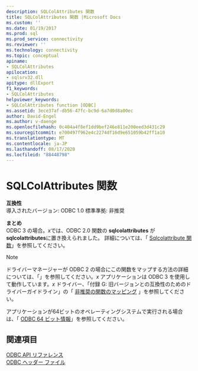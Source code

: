 ```yaml
---
description: SQLColAttributes 関数
title: SQLColAttributes 関数 |Microsoft Docs
ms.custom: ''
ms.date: 01/19/2017
ms.prod: sql
ms.prod_service: connectivity
ms.reviewer: ''
ms.technology: connectivity
ms.topic: conceptual
apiname:
- SQLColAttributes
apilocation:
- sqlsrv32.dll
apitype: dllExport
f1_keywords:
- SQLColAttributes
helpviewer_keywords:
- SQLColAttributes function [ODBC]
ms.assetid: 3ece37af-db56-47fc-bc9d-6a7d0d8a00ec
author: David-Engel
ms.author: v-daenge
ms.openlocfilehash: 0c404a4f8ef1dd9bef246e811e200eed3d431c29
ms.sourcegitcommit: e700497f962e4c2274df16d9e651059b42ff1a10
ms.translationtype: MT
ms.contentlocale: ja-JP
ms.lasthandoff: 08/17/2020
ms.locfileid: "88448798"
---
```

# <a name="sqlcolattributes-function"></a>SQLColAttributes 関数
**互換性**  
 導入されたバージョン: ODBC 1.0 標準準拠: 非推奨  
  
 **まとめ**  
 ODBC 3 の場合。*x*では、ODBC 2.0 関数の **sqlcolattributes** が **sqlcolattributes**に置き換えられました。 詳細については、「 [Sqlcolattribute 関数](../../../odbc/reference/syntax/sqlcolattribute-function.md)」を参照してください。  
  
> [!NOTE]  
>  ドライバーマネージャーが ODBC 2 の場合にこの関数をマップする方法の詳細については、「」を参照してください。*x* アプリケーションは ODBC 3 を使用して動作しています。*x* ドライバー、「付録 G: 旧バージョンとの互換性のためのドライバーガイドライン」の「 [非推奨の関数のマッピング](../../../odbc/reference/appendixes/mapping-deprecated-functions.md) 」を参照してください。  
  
 アプリケーションが64ビットのオペレーティングシステムで実行される場合は、「 [ODBC 64 ビット情報](../../../odbc/reference/odbc-64-bit-information.md)」を参照してください。  
  
## <a name="see-also"></a>関連項目  
 [ODBC API リファレンス](../../../odbc/reference/syntax/odbc-api-reference.md)   
 [ODBC ヘッダー ファイル](../../../odbc/reference/install/odbc-header-files.md)
